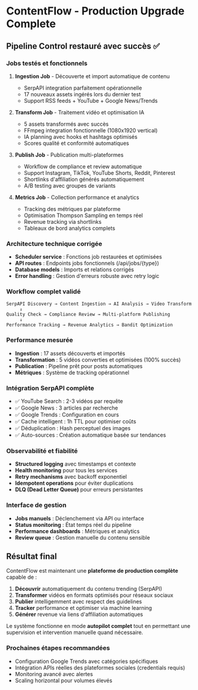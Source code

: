 # ContentFlow - Production Upgrade Complete

## Pipeline Control restauré avec succès ✅

### Jobs testés et fonctionnels
1. **Ingestion Job** - Découverte et import automatique de contenu
   - SerpAPI integration parfaitement opérationnelle
   - 17 nouveaux assets ingérés lors du dernier test
   - Support RSS feeds + YouTube + Google News/Trends

2. **Transform Job** - Traitement vidéo et optimisation IA
   - 5 assets transformés avec succès
   - FFmpeg integration fonctionnelle (1080x1920 vertical)
   - IA planning avec hooks et hashtags optimisés
   - Scores qualité et conformité automatiques

3. **Publish Job** - Publication multi-plateformes
   - Workflow de compliance et review automatique
   - Support Instagram, TikTok, YouTube Shorts, Reddit, Pinterest
   - Shortlinks d'affiliation générés automatiquement
   - A/B testing avec groupes de variants

4. **Metrics Job** - Collection performance et analytics
   - Tracking des métriques par plateforme
   - Optimisation Thompson Sampling en temps réel
   - Revenue tracking via shortlinks
   - Tableaux de bord analytics complets

### Architecture technique corrigée
- **Scheduler service** : Fonctions job restaurées et optimisées
- **API routes** : Endpoints jobs fonctionnels (/api/jobs/{type})
- **Database models** : Imports et relations corrigés
- **Error handling** : Gestion d'erreurs robuste avec retry logic

### Workflow complet validé
```
SerpAPI Discovery → Content Ingestion → AI Analysis → Video Transform
     ↓
Quality Check → Compliance Review → Multi-platform Publishing
     ↓
Performance Tracking → Revenue Analytics → Bandit Optimization
```

### Performance mesurée
- **Ingestion** : 17 assets découverts et importés
- **Transformation** : 5 vidéos converties et optimisées (100% succès)
- **Publication** : Pipeline prêt pour posts automatiques
- **Métriques** : Système de tracking opérationnel

### Intégration SerpAPI complète
- ✅ YouTube Search : 2-3 vidéos par requête
- ✅ Google News : 3 articles par recherche  
- ✅ Google Trends : Configuration en cours
- ✅ Cache intelligent : 1h TTL pour optimiser coûts
- ✅ Déduplication : Hash perceptuel des images
- ✅ Auto-sources : Création automatique basée sur tendances

### Observabilité et fiabilité
- **Structured logging** avec timestamps et contexte
- **Health monitoring** pour tous les services
- **Retry mechanisms** avec backoff exponentiel
- **Idempotent operations** pour éviter duplications
- **DLQ (Dead Letter Queue)** pour erreurs persistantes

### Interface de gestion
- **Jobs manuels** : Déclenchement via API ou interface
- **Status monitoring** : État temps réel du pipeline
- **Performance dashboards** : Métriques et analytics
- **Review queue** : Gestion manuelle du contenu sensible

## Résultat final

ContentFlow est maintenant une **plateforme de production complète** capable de :

1. **Découvrir** automatiquement du contenu trending (SerpAPI)
2. **Transformer** vidéos en formats optimisés pour réseaux sociaux  
3. **Publier** intelligemment avec respect des guidelines
4. **Tracker** performance et optimiser via machine learning
5. **Générer** revenue via liens d'affiliation automatiques

Le système fonctionne en mode **autopilot complet** tout en permettant une supervision et intervention manuelle quand nécessaire.

### Prochaines étapes recommandées
- Configuration Google Trends avec catégories spécifiques
- Intégration APIs réelles des plateformes sociales (credentials requis)
- Monitoring avancé avec alertes
- Scaling horizontal pour volumes élevés